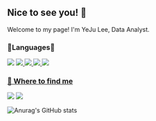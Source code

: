 ## Nice to see you! 👋
Welcome to my page!
I'm YeJu Lee, Data Analyst.

<!--
**yejuda/yejuda** is a ✨ _special_ ✨ repository because its `README.md` (this file) appears on your GitHub profile.

Here are some ideas to get you started:

- 🔭 I’m currently working on ...
- 🌱 I’m currently learning ...
- 👯 I’m looking to collaborate on ...
- 🤔 I’m looking for help with ...
- 💬 Ask me about ...
- 📫 How to reach me: ...
- 😄 Pronouns: ...
- ⚡ Fun fact: ...
-->

### 💫Languages💫
<img src="https://img.shields.io/badge/Python-3776AB?style=flat&logo=Python&logoColor=white"/> <a href="https://github.com/yejuda" target="_blank"><img src="https://img.shields.io/badge/R-276DC3?style=flat&logo=R&logoColor=white"/>
<a href="https://github.com/yejuda" target="_blank"><img src="https://img.shields.io/badge/GitHub-181717?style=flat&logo=GitHub&logoColor=white"/>
<a href="https://github.com/yejuda" target="_blank"><img src="https://img.shields.io/badge/MySQL-4479A1?style=flat&logo=MySQL&logoColor=white"/>
<a href="https://github.com/yejuda" target="_blank"><img src="https://img.shields.io/badge/Slack-4A154B?style=flat&logo=Slack&logoColor=white"/>

### 📌 Where to find me
<a href="https://risingdata.tistory.com/" target="_blank"><img src="https://img.shields.io/badge/Tistory-000000?style=flat&logo=Tistory&logoColor=white"/></a>
<a href="https://github.com/yejuda" target="_blank"><img src="https://img.shields.io/badge/GitHub-181717?style=flat&logo=GitHub&logoColor=white"/></a>

![Anurag's GitHub stats](https://github-readme-stats.vercel.app/api?username=yejuda&show_icons=true&theme=aura_dark)
